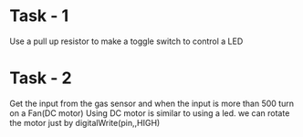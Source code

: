 # Task - 1
Use a pull up resistor to make a toggle switch to control a LED 
# Task - 2
Get the input from the gas sensor and when the input is more than 500 turn on a Fan(DC motor)
Using DC motor is similar to using a led. we can rotate the motor just by digitalWrite(pin,,HIGH)

